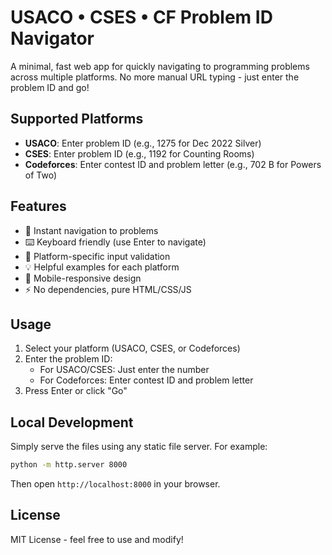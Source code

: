 # USACO • CSES • CF Problem ID Navigator

A minimal, fast web app for quickly navigating to programming problems across multiple platforms. No more manual URL typing - just enter the problem ID and go!

## Supported Platforms

- **USACO**: Enter problem ID (e.g., 1275 for Dec 2022 Silver)
- **CSES**: Enter problem ID (e.g., 1192 for Counting Rooms)
- **Codeforces**: Enter contest ID and problem letter (e.g., 702 B for Powers of Two)

## Features

- 🚀 Instant navigation to problems
- ⌨️ Keyboard friendly (use Enter to navigate)
- 🎯 Platform-specific input validation
- 💡 Helpful examples for each platform
- 📱 Mobile-responsive design
- ⚡ No dependencies, pure HTML/CSS/JS

## Usage

1. Select your platform (USACO, CSES, or Codeforces)
2. Enter the problem ID:
   - For USACO/CSES: Just enter the number
   - For Codeforces: Enter contest ID and problem letter
3. Press Enter or click "Go"

## Local Development

Simply serve the files using any static file server. For example:

```bash
python -m http.server 8000
```

Then open `http://localhost:8000` in your browser.

## License

MIT License - feel free to use and modify!
